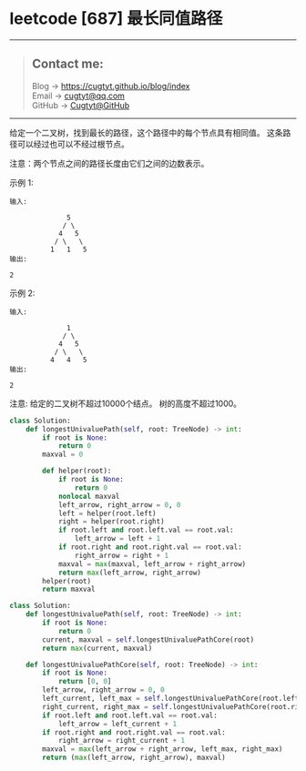 # leetcode [687] 最长同值路径

---
> ## Contact me:
> Blog -> <https://cugtyt.github.io/blog/index>  
> Email -> <cugtyt@qq.com>  
> GitHub -> [Cugtyt@GitHub](https://github.com/Cugtyt)

---

给定一个二叉树，找到最长的路径，这个路径中的每个节点具有相同值。 这条路径可以经过也可以不经过根节点。

注意：两个节点之间的路径长度由它们之间的边数表示。

示例 1:
```
输入:

              5
             / \
            4   5
           / \   \
          1   1   5
输出:

2
```
示例 2:
```
输入:

              1
             / \
            4   5
           / \   \
          4   4   5
输出:

2
```

注意: 给定的二叉树不超过10000个结点。 树的高度不超过1000。

``` python
class Solution:
    def longestUnivaluePath(self, root: TreeNode) -> int:
        if root is None:
            return 0
        maxval = 0

        def helper(root):
            if root is None:
                return 0
            nonlocal maxval
            left_arrow, right_arrow = 0, 0
            left = helper(root.left)
            right = helper(root.right)
            if root.left and root.left.val == root.val:
                left_arrow = left + 1
            if root.right and root.right.val == root.val:
                right_arrow = right + 1
            maxval = max(maxval, left_arrow + right_arrow)
            return max(left_arrow, right_arrow)
        helper(root)
        return maxval
```

``` python
class Solution:
    def longestUnivaluePath(self, root: TreeNode) -> int:
        if root is None:
            return 0
        current, maxval = self.longestUnivaluePathCore(root)
        return max(current, maxval)

    def longestUnivaluePathCore(self, root: TreeNode) -> int:
        if root is None:
            return [0, 0]
        left_arrow, right_arrow = 0, 0
        left_current, left_max = self.longestUnivaluePathCore(root.left)
        right_current, right_max = self.longestUnivaluePathCore(root.right)
        if root.left and root.left.val == root.val:
            left_arrow = left_current + 1
        if root.right and root.right.val == root.val:
            right_arrow = right_current + 1
        maxval = max(left_arrow + right_arrow, left_max, right_max)
        return (max(left_arrow, right_arrow), maxval)
```
